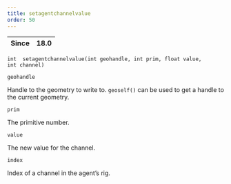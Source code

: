 ```yaml
---
title: setagentchannelvalue
order: 50
---
```

| Since | 18.0 |
| --- | --- |

`int  setagentchannelvalue(int geohandle, int prim, float value, int channel)`

`geohandle`

Handle to the geometry to write to. `geoself()` can be used to get a handle to the current geometry.

`prim`

The primitive number.

`value`

The new value for the channel.

`index`

Index of a channel in the agent’s rig.
